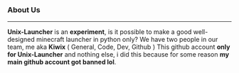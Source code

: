 ### About Us

---

**Unix-Launcher** is an **experiment**, is it possible to make a good well-designed minecraft launcher in python only?
We have two people in our team, me aka **Kiwix**  ( General, Code, Dev, Github )
This github account **only for Unix-Launcher** and nothing else, i did this because for some reason **my main github account got banned lol**.

